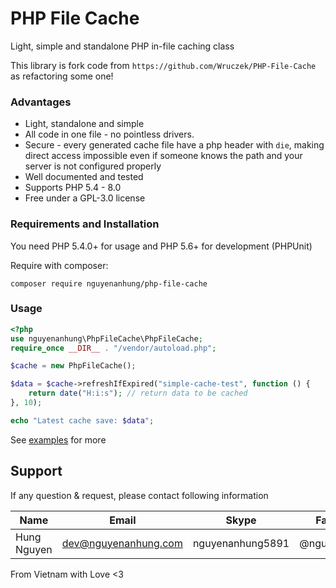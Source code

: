 # PHP File Cache

Light, simple and standalone PHP in-file caching class

This library is fork code from `https://github.com/Wruczek/PHP-File-Cache` as refactoring some one!

### Advantages

- Light, standalone and simple
- All code in one file - no pointless drivers.
- Secure - every generated cache file have a php header with `die`, making direct access impossible even if someone knows the path and your server is not configured properly
- Well documented and tested
- Supports PHP 5.4 - 8.0
- Free under a GPL-3.0 license

### Requirements and Installation

You need PHP 5.4.0+ for usage and PHP 5.6+ for development (PHPUnit)

Require with composer:

`composer require nguyenanhung/php-file-cache`

### Usage

```php
<?php
use nguyenanhung\PhpFileCache\PhpFileCache;
require_once __DIR__ . "/vendor/autoload.php";

$cache = new PhpFileCache();

$data = $cache->refreshIfExpired("simple-cache-test", function () {
    return date("H:i:s"); // return data to be cached
}, 10);

echo "Latest cache save: $data";
```

See [examples](https://github.com/nguyenanhung/PHP-File-Cache/tree/master/examples) for more

## Support

If any question & request, please contact following information

| Name        | Email                | Skype            | Facebook      |
| ----------- | -------------------- | ---------------- | ------------- |
| Hung Nguyen | dev@nguyenanhung.com | nguyenanhung5891 | @nguyenanhung |

From Vietnam with Love <3